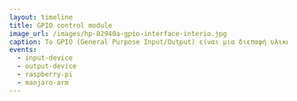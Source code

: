 ```yaml
---
layout: timeline 
title: GPIO control module
image_url: /images/hp-82940a-gpio-interface-interio.jpg
caption: Το GPIO (General Purpose Input/Output) είναι μια διεπαφή υλικού που επιτρέπει την σύνδεση και τον έλεγχο διαφόρων ηλεκτρονικών εξαρτημάτων, όπως αισθητήρες, LED και κινητήρες, σε έναν υπολογιστή μονής πλακέτας όπως το Raspberry Pi. Η μονάδα αποτελείται από πολλαπλούς ακροδέκτες που μπορούν να διαμορφωθούν είτε ως είσοδος είτε ως έξοδος και μπορούν να ελεγχθούν χρησιμοποιώντας προγραμματισμό λογισμικού.
events:
  - input-device
  - output-device
  - raspberry-pi
  - manjaro-arm
---
```

